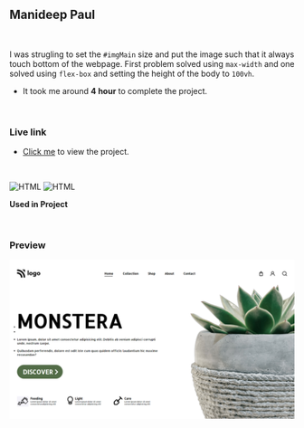 ## Manideep Paul 

<br>


I was strugling to set the `#imgMain` size and put the image such that it always touch bottom of the webpage. First problem solved using `max-width` and one solved using `flex-box` and setting the height of the body to `100vh`.

- It took me around **4 hour** to complete the project.

<br>

### Live link

- [Click me](https://live-class-project-06.vercel.app/) to view the project.

<br>

![HTML](https://img.shields.io/badge/-HTML-D4F6CC?logo=HTML5)
![HTML](https://img.shields.io/badge/-CSS%20-1572B6?logo=CSS3)

**Used in Project**

<br>

### Preview

![screeenshot](./screenshot-06.png)